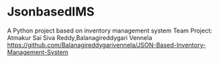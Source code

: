 # JsonbasedIMS
A Python project based on inventory management system
Team Project: Atmakur Sai Siva Reddy,Balanagireddygari Vennela
https://github.com/Balanagireddygarivennela/JSON-Based-Inventory-Management-System
